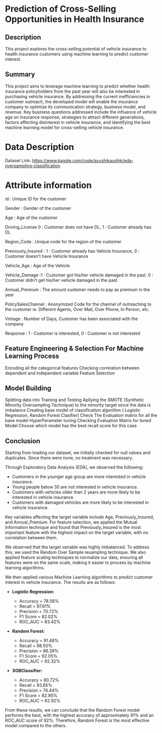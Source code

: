 # Prediction of Cross-Selling Opportunities in Health Insurance

## Description
This project explores the cross-selling potential of vehicle insurance to health insurance customers using machine learning to predict customer interest.

## Summary
This project aims to leverage machine learning to predict whether health insurance policyholders from the past year will also be interested in purchasing vehicle insurance. By addressing the current inefficiencies in customer outreach, the developed model will enable the insurance company to optimize its communication strategy, business model, and revenue. Key business questions addressed include the influence of vehicle age on insurance response, strategies to attract different generations, factors affecting disinterest in vehicle insurance, and identifying the best machine learning model for cross-selling vehicle insurance.

# Data Description

Dataset Link: https://www.kaggle.com/code/ayushikaushik/eda-oversampling-classification

# Attribute information

id : Unique ID for the customer

Gender : Gender of the customer

Age : Age of the customer

Driving_License 0 : Customer does not have DL, 1 : Customer already has DL

Region_Code : Unique code for the region of the customer

Previously_Insured : 1 : Customer already has Vehicle Insurance, 0 : Customer doesn't have Vehicle Insurance

Vehicle_Age : Age of the Vehicle

Vehicle_Damage :1 : Customer got his/her vehicle damaged in the past. 0 : Customer didn't get his/her vehicle damaged in the past.

Annual_Premium : The amount customer needs to pay as premium in the year

PolicySalesChannel : Anonymized Code for the channel of outreaching to the customer ie. Different Agents, Over Mail, Over Phone, In Person, etc.

Vintage : Number of Days, Customer has been associated with the company

Response : 1 : Customer is interested, 0 : Customer is not interested

## Feature Engineering & Selection For Machine Learning Process
Encoding all the categorical features
Checking correlation between dependent and independent variable
Feature Selection

## Model Building
Splitting data into Training and Testing
Apllying the SMOTE (Synthetic Minority Oversampling Technique) to the minority target since the data is imbalance
Creating base model of classification algorithm ( Logistic Regression, Random Forest Clasifier)
Check The Evaluation matrix for all the base model
HyperParameter tuning
Checking Evaluation Matrix for tuned Model
Choose which model has the best recall score for this case

## Conclusion
Starting from loading our dataset, we initially checked for null values and duplicates. Since there were none, no treatment was necessary.

Through Exploratory Data Analysis (EDA), we observed the following:
- Customers in the younger age group are more interested in vehicle insurance.
- Young people below 30 are not interested in vehicle insurance.
- Customers with vehicles older than 2 years are more likely to be interested in vehicle insurance.
- Customers with damaged vehicles are more likely to be interested in vehicle insurance.

Key variables affecting the target variable include Age, Previously_Insured, and Annual_Premium. For feature selection, we applied the Mutual Information technique and found that Previously_Insured is the most important feature with the highest impact on the target variable, with no correlation between them.

We observed that the target variable was highly imbalanced. To address this, we used the Random Over Sample resampling technique. We also applied feature scaling techniques to normalize our data, ensuring all features were on the same scale, making it easier to process by machine learning algorithms.

We then applied various Machine Learning algorithms to predict customer interest in vehicle insurance. The results are as follows:

- **Logistic Regression:** 
  - Accuracy = 78.56%
  - Recall = 97.61%
  - Precision = 70.72%
  - F1 Score = 82.02%
  - ROC_AUC = 83.42%
  
- **Random Forest:** 
  - Accuracy = 91.48%
  - Recall = 98.50%
  - Precision = 86.39%
  - F1 Score = 92.05%
  - ROC_AUC = 92.32%
  
- **XGBClassifier:** 
  - Accuracy = 80.72%
  - Recall = 93.65%
  - Precision = 74.44%
  - F1 Score = 82.95%
  - ROC_AUC = 82.92%

From these results, we can conclude that the Random Forest model performs the best, with the highest accuracy of approximately 91% and an ROC_AUC score of 92%. Therefore, Random Forest is the most effective model compared to the others.

